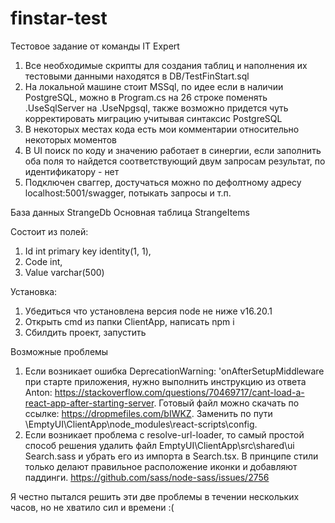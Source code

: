 # finstar-test

Тестовое задание от команды IT Expert 

1. Все необходимые скрипты для создания таблиц и наполнения их тестовыми данными находятся в DB/TestFinStart.sql
2. На локальной машине стоит MSSql, по идее если в наличии PostgreSQL, можно в Program.cs на 26 строке поменять .UseSqlServer на .UseNpgsql, также возможно придется чуть корректировать миграцию учитывая синтаксис PostgreSQL
3. В некоторых местах кода есть мои комментарии относительно некоторых моментов
4. В UI поиск по коду и значению работает в синергии, если заполнить оба поля то найдется соответствующий двум запросам результат, по идентификатору - нет
5. Подключен сваггер, достучаться можно по дефолтному адресу localhost:5001/swagger, потыкать запросы и т.п.

База данных StrangeDb
Основная таблица StrangeItems

Состоит из полей:
1. Id int primary key identity(1, 1), 
2. Code int, 
3. Value varchar(500)


Установка:
1. Убедиться что установлена версия node не ниже v16.20.1
2. Открыть cmd из папки ClientApp, написать npm i
3. Сбилдить проект, запустить

Возможные проблемы
1. Если возникает ошибка DeprecationWarning: 'onAfterSetupMiddleware при старте приложения, нужно выполнить инструкцию из ответа Anton: https://stackoverflow.com/questions/70469717/cant-load-a-react-app-after-starting-server. Готовый файл можно скачать по ссылке: https://dropmefiles.com/bIWKZ. Заменить по пути \EmptyUI\ClientApp\node_modules\react-scripts\config.
2. Если возникает проблема с resolve-url-loader, то самый простой способ решения удалить файл EmptyUI\ClientApp\src\shared\ui Search.sass и убрать его из импорта в Search.tsx. В принципе стили только делают правильное расположение иконки и добавляют паддинги. https://github.com/sass/node-sass/issues/2756

Я честно пытался решить эти две проблемы в течении нескольких часов, но не хватило сил и времени :(
